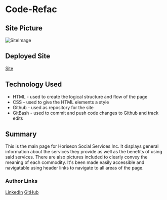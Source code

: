 # Code-Refac

## Site Picture
![SiteImage](markosanchez800.github.io_code-refac_.png)

## Deployed Site
[Site](https://markosanchez800.github.io/code-refac/)

## Technology Used
- HTML - used to create the logical structure and flow of the page
- CSS - used to give the HTML elements a style
- Github - used as repository for the site
- GitBash - used to commit and push code changes to Github and track edits

## Summary
This is the main page for Horiseon Social Services Inc. It displays general information about the services they provide as well as the benefits
of using said services. There are also pictures included to clearly convey the meaning of each commodity. It's been made easily accessible and navigatable using header links to navigate to all areas of the page.

### Author Links
[LinkedIn](https://www.linkedin.com/in/marko-sanchez-800)
[GitHub](https://github.com/markosanchez800)
